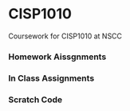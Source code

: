# CISP1010
Coursework for CISP1010 at NSCC

### Homework Aissgnments
### In Class Assignments
### Scratch Code
